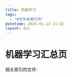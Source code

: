 ```yaml
---
title: 机器学习
tags:
  - "#文件夹索引页"
datetime: 2024-01-13 21:32
layout: doc
---
```


# 机器学习汇总页

相关索引的文件: 

